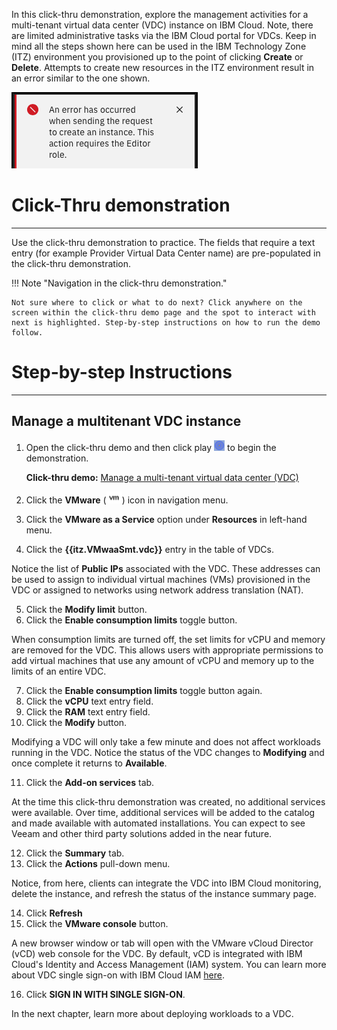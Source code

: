 In this click-thru demonstration, explore the management activities for a multi-tenant virtual data center (VDC) instance on IBM Cloud. Note, there are limited administrative tasks via the IBM Cloud portal for VDCs. Keep in mind all the steps shown here can be used in the IBM Technology Zone (ITZ) environment you provisioned up to the point of clicking **Create** or **Delete**. Attempts to create new resources in the ITZ environment result in an error similar to the one shown.

![](_attachments/CreateFailure.png)

#
# Click-Thru demonstration
-----------------------------

 Use the click-thru demonstration to practice. The fields that require a text entry (for example Provider Virtual Data Center name) are pre-populated in the click-thru demonstration. 

!!! Note "Navigation in the click-thru demonstration."
    
    Not sure where to click or what to do next? Click anywhere on the screen within the click-thru demo page and the spot to interact with next is highlighted. Step-by-step instructions on how to run the demo follow.

#
# Step-by-step Instructions
----------------------

##
## Manage a multitenant VDC instance

1. Open the click-thru demo and then click play ![](_attachments/ClickThruPlayButton.png) to begin the demonstration.

     **Click-thru demo:** <a href="https://ibm.github.io/SalesEnablement-test-repo/includes/VMwaaS-mt-managing/index.html" target ="_blank">Manage a multi-tenant virtual data center (VDC)</a>

2. Click the **VMware** (![](_attachments/VMicon.png)) icon in navigation menu.
3. Click the **VMware as a Service** option under **Resources** in left-hand menu.
4. Click the **{{itz.VMwaaSmt.vdc}}** entry in the table of VDCs.

Notice the list of **Public IPs** associated with the VDC. These addresses can be used to assign to individual virtual machines (VMs) provisioned in the VDC or assigned to networks using network address translation (NAT).

5. Click the **Modify limit** button.
6. Click the **Enable consumption limits** toggle button.

When consumption limits are turned off, the set limits for vCPU and memory are removed for the VDC. This allows users with appropriate permissions to add virtual machines that use any amount of vCPU and memory up to the limits of an entire VDC.

7. Click the **Enable consumption limits** toggle button again.
8. Click the **vCPU** text entry field.
9. Click the **RAM** text entry field.
10. Click the **Modify** button.

Modifying a VDC will only take a few minute and does not affect workloads running in the VDC. Notice the status of the VDC changes to **Modifying** and once complete it returns to **Available**.

11. Click the **Add-on services** tab.

At the time this click-thru demonstration was created, no additional services were available. Over time, additional services will be added to the catalog and made available with automated installations. You can expect to see Veeam and other third party solutions added in the near future.

12. Click the **Summary** tab.
13. Click the **Actions** pull-down menu.

Notice, from here, clients can integrate the VDC into IBM Cloud monitoring, delete the instance, and refresh the status of the instance summary page.  

14. Click **Refresh**
15. Click the **VMware console** button.

A new browser window or tab will open with the VMware vCloud Director (vCD) web console for the VDC. By default, vCD is integrated with IBM Cloud's Identity and Access Management (IAM) system. You can learn more about VDC single sign-on with IBM Cloud IAM <a href="https://cloud.ibm.com/docs/vmware-service?topic=vmware-service-iam-integration&interface=ui" target="_blank">here</a>.

16. Click **SIGN IN WITH SINGLE SIGN-ON**.

In the next chapter, learn more about deploying workloads to a VDC.